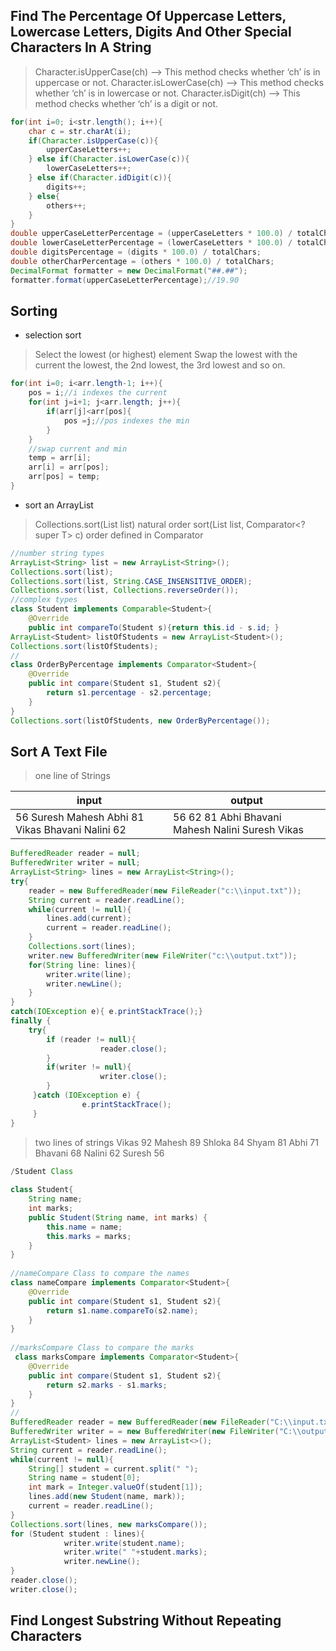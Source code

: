 ## Find The Percentage Of Uppercase Letters, Lowercase Letters, Digits And Other Special Characters In A String 
>Character.isUpperCase(ch) –> This method checks whether ‘ch’ is in uppercase or not.
>Character.isLowerCase(ch) –> This method checks whether ‘ch’ is in lowercase or not.
>Character.isDigit(ch) –> This method checks whether ‘ch’ is a digit or not.
```java
for(int i=0; i<str.length(); i++){
	char c = str.charAt(i);
	if(Character.isUpperCase(c)){
		upperCaseLetters++;
	} else if(Character.isLowerCase(c)){
		lowerCaseLetters++;
	} else if(Character.idDigit(c)){
		digits++;
	} else{
		others++;
	}
}
double upperCaseLetterPercentage = (upperCaseLetters * 100.0) / totalChars ;
double lowerCaseLetterPercentage = (lowerCaseLetters * 100.0) / totalChars;
double digitsPercentage = (digits * 100.0) / totalChars;
double otherCharPercentage = (others * 100.0) / totalChars;
DecimalFormat formatter = new DecimalFormat("##.##");
formatter.format(upperCaseLetterPercentage);//19.90
```
## Sorting
- selection sort
>  Select the lowest (or highest) element
>  Swap the lowest with the current 
>  the lowest, the 2nd lowest, the 3rd lowest and so on.
```java
for(int i=0; i<arr.length-1; i++){
	pos = i;//i indexes the current 
	for(int j=i+1; j<arr.length; j++){
		if(arr[j]<arr[pos]{
			pos =j;//pos indexes the min 
		}
	}
	//swap current and min
	temp = arr[i];
	arr[i] = arr[pos];
	arr[pos] = temp;
}
```
- sort an ArrayList
>Collections.sort(List<T> list)   natural order
>sort(List<T> list, Comparator<? super T> c) order defined in Comparator
```java
//number string types
ArrayList<String> list = new ArrayList<String>();
Collections.sort(list);
Collections.sort(list, String.CASE_INSENSITIVE_ORDER);
Collections.sort(list, Collections.reverseOrder());
//complex types
class Student implements Comparable<Student>{
	@Override
    public int compareTo(Student s){return this.id - s.id; }
ArrayList<Student> listOfStudents = new ArrayList<Student>();
Collections.sort(listOfStudents);
//
class OrderByPercentage implements Comparator<Student>{
    @Override
    public int compare(Student s1, Student s2){
	    return s1.percentage - s2.percentage;
	}
}
Collections.sort(listOfStudents, new OrderByPercentage());
```
##  Sort A Text File
>one line of Strings
>
|  input| output |
|--|--|
| 56 Suresh Mahesh Abhi 81 Vikas Bhavani Nalini 62 |56 62 81 Abhi Bhavani Mahesh Nalini Suresh Vikas
```java
BufferedReader reader = null; 
BufferedWriter writer = null;
ArrayList<String> lines = new ArrayList<String>();
try{
	reader = new BufferedReader(new FileReader("c:\\input.txt"));
	String current = reader.readLine();
	while(current != null){
		lines.add(current);
		current = reader.readLine();
	}
	Collections.sort(lines);
	writer.new BufferedWriter(new FileWriter("c:\\output.txt"));
	for(String line: lines){
		writer.write(line);
		writer.newLine();
	}
}
catch(IOException e){ e.printStackTrace();}
finally {
	try{
	    if (reader != null){
                    reader.close();
        }
        if(writer != null){
                    writer.close();
        }
     }catch (IOException e) {
                e.printStackTrace();
     }
}
```
>two lines of strings
> Vikas 92
Mahesh 89
Shloka 84
Shyam 81
Abhi 71
Bhavani 68
Nalini 62
Suresh 56
```java
/Student Class
 
class Student{
    String name;
	int marks;
    public Student(String name, int marks) {
        this.name = name; 
        this.marks = marks;
    }
}
 
//nameCompare Class to compare the names
class nameCompare implements Comparator<Student>{
    @Override
    public int compare(Student s1, Student s2){
        return s1.name.compareTo(s2.name);
    }
}
 
//marksCompare Class to compare the marks
 class marksCompare implements Comparator<Student>{
    @Override
    public int compare(Student s1, Student s2){
        return s2.marks - s1.marks;
    }
}
//
BufferedReader reader = new BufferedReader(new FileReader("C:\\input.txt")); 
BufferedWriter writer = = new BufferedWriter(new FileWriter("C:\\output.txt"));
ArrayList<Student> lines = new ArrayList<>();
String current = reader.readLine();
while(current != null){
	String[] student = current.split(" ");
	String name = student[0];
	int mark = Integer.valueOf(student[1]);
	lines.add(new Student(name, mark));
	current = reader.readLine();
}
Collections.sort(lines, new marksCompare());
for (Student student : lines){
            writer.write(student.name);     
            writer.write(" "+student.marks);
            writer.newLine();
}
reader.close();
writer.close();
```
## Find Longest Substring Without Repeating Characters 
```java
```
##
```java
```
##
```java
```
##
```java
```
##
```java
```
##
```java
```
##
```java
```
##
```java
```
##
```java
```
##
```java
```
##
```java
```
##
```java
```
##
```java
```
##
```java
```
